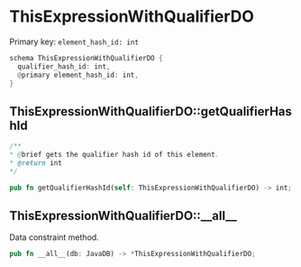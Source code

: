 # ThisExpressionWithQualifierDO

Primary key: `element_hash_id: int`

```rust
schema ThisExpressionWithQualifierDO {
  qualifier_hash_id: int,
  @primary element_hash_id: int,
}
```
## ThisExpressionWithQualifierDO::getQualifierHashId

```java
/**
* @brief gets the qualifier hash id of this element.
* @return int
*/
```
```rust
pub fn getQualifierHashId(self: ThisExpressionWithQualifierDO) -> int;
```
## ThisExpressionWithQualifierDO::\_\_all\_\_

Data constraint method.

```rust
pub fn __all__(db: JavaDB) -> *ThisExpressionWithQualifierDO;
```
